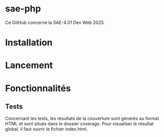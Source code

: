 # sae-php

Ce GitHub concerne la SAE-4.01 Dev Web 2025.

# Installation


# Lancement

# Fonctionnalités

## Tests
Concernant les tests, les résultats de la couverture sont générés au format HTML et sont situés dans le dossier coverage. Pour visualiser le résultat global, il faut ouvrir le fichier index.html.